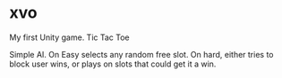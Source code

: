 # xvo
My first Unity game. Tic Tac Toe

Simple AI. On Easy selects any random free slot. On hard, either tries to block user wins, or plays on slots that could get it a win.
